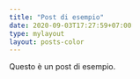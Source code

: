 ```yaml
---
title: "Post di esempio"
date: 2020-09-03T17:27:59+07:00
type: mylayout
layout: posts-color
---
```


Questo è un post di esempio.
